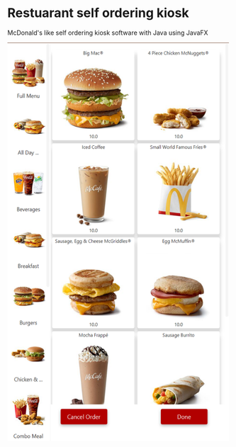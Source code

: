 # Restuarant self ordering kiosk
McDonald's like self ordering kiosk software with Java using JavaFX

<img src = "https://github.com/retrx0/restuarantKiosk/blob/master/src/main/resources/img/Screenshot-2.png" width = 500 height = 900>
